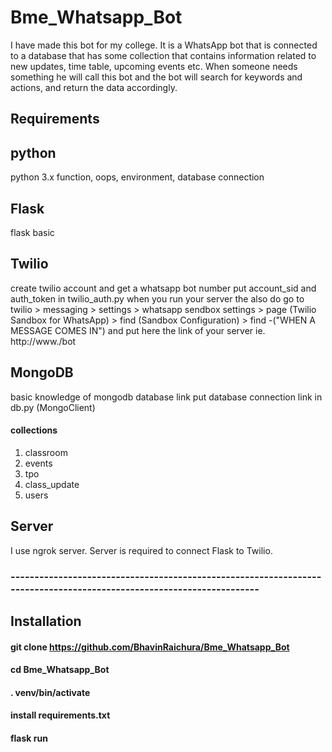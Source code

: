 # Bme_Whatsapp_Bot
I have made this bot for my college. It is a WhatsApp bot that is connected to a database that has some collection that contains information related to new updates, time table, upcoming events etc. When someone needs something he will call this bot and the bot will search for keywords and actions, and return the data accordingly.

## Requirements

## python
 python 3.x
 function,
 oops,
 environment,
 database connection

## Flask 
flask basic


## Twilio
create twilio account and get a whatsapp bot number
put account_sid and auth_token in twilio_auth.py
when you run your server the also do
    go to twilio > messaging > settings > whatsapp sendbox settings > page (Twilio Sandbox for WhatsApp)  > find (Sandbox Configuration) > find -("WHEN A MESSAGE COMES IN") and put here the link of your server ie. http://www.<yourdomain>/bot


## MongoDB
basic knowledge of mongodb
database link
put database connection link in db.py (MongoClient)
#### collections 
 1) classroom
 2) events
 3) tpo
 4) class_update
 5) users


## Server
I use ngrok server. Server is required to connect Flask to Twilio.

### ---------------------------------------------------------------------------------------------------------------------
## Installation
#### git clone https://github.com/BhavinRaichura/Bme_Whatsapp_Bot
#### cd Bme_Whatsapp_Bot
#### . venv/bin/activate
#### install requirements.txt
#### flask run



